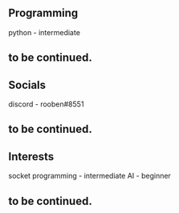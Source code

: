 Programming
-------------
python - intermediate

to be continued.
-------------

Socials
-------------
discord - rooben#8551

to be continued.
-------------

Interests
-------------
socket programming - intermediate
AI - beginner

to be continued.
-------------
